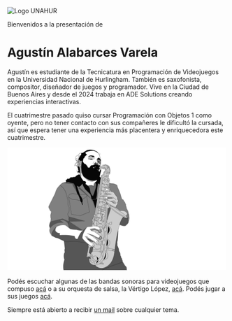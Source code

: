 ![Logo UNAHUR](./assets/UNAHUR.png)

Bienvenidos a la presentación de 
# Agustín Alabarces Varela

Agustín es estudiante de la Tecnicatura en Programación de Videojuegos en la Universidad Nacional de Hurlingham. También es saxofonista, compositor, diseñador de juegos y programador. Vive en la Ciudad de Buenos Aires y desde el 2024 trabaja en ADE Solutions creando experiencias interactivas.

El cuatrimestre pasado quiso cursar Programación con Objetos 1 como oyente, pero no tener contacto con sus compañeres le dificultó la cursada, así que espera tener una experiencia más placentera y enriquecedora este cuatrimestre.

<img src="./assets/saxo-grises.jpg" style='width:500px'/>

Podés escuchar algunas de las bandas sonoras para videojuegos que compuso <a href='https://www.youtube.com/watch?v=N2alAElgwOg&list=PLBSTAw-qp1EX5QRS2a5wufFMdRhWZTtpV'>acá</a> o a su orquesta de salsa, la Vértigo López, <a href='https://www.youtube.com/watch?v=p4RVv-KQDSg'>acá</a>. Podés jugar a sus juegos <a href='https://aalabarces.github.io/'>acá</a>.

Siempre está abierto a recibir <a href='mailto:aalabarces@gmail.com'>un mail</a> sobre cualquier tema.

